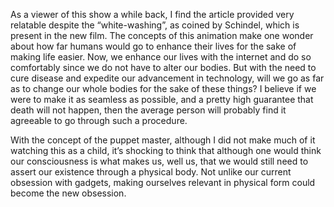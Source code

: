 As a viewer of this show a while back, I find the article provided very relatable despite the “white-washing”, as coined by Schindel, which is present in the new film.  The concepts of this animation make one wonder about how far humans would go to enhance their lives for the sake of making life easier.  Now, we enhance our lives with the internet and do so comfortably since we do not have to alter our bodies.  But with the need to cure disease and expedite our advancement in technology, will we go as far as to change our whole bodies for the sake of these things?  I believe if we were to make it as seamless as possible, and a pretty high guarantee that death will not happen, then the average person will probably find it agreeable to go through such a procedure.  

With the concept of the puppet master, although I did not make much of it watching this as a child, it’s shocking to think that although one would think our consciousness is what makes us, well us, that we would still need to assert our existence through a physical body.  Not unlike our current obsession with gadgets, making ourselves relevant in physical form could become the new obsession. 
